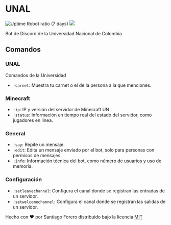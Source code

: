 # UNAL
![Uptime Robot ratio (7 days)](https://img.shields.io/uptimerobot/ratio/7/m786943479-45778685885ac67eb5e6e3b0?style=for-the-badge)
[![](https://img.shields.io/discord/782081352396832778?color=%20%237289da%20&label=SERVIDOR%20DE%20SOPORTE&logo=DISCORD&style=for-the-badge)](https://discord.gg/J9stY4Ks2T)


Bot de Discord de la Universidad Nacional de Colombia

## Comandos

### UNAL
Comandos de la Universidad
- `!carnet`: Muestra tu carnet o el de la persona a la que menciones.

### Minecraft
- `!ip`: IP y versión del servidor de Minecraft UN
- `!status`: Información en tiempo real del estado del servidor, como jugadores en linea.

### General
- `!say`: Repite un mensaje.
- `!edit`: Edita un mensaje enviado por el bot, solo para personas con permisos de mensajes.
- `!info`: Información técnica del bot, como número de usuarios y uso de memoria.

### Configuración
- `!setleavechannel`: Configura el canal donde se registran las entradas de un servidor.
- `!setwelcomechannel`: Configura el canal donde se registran las salidas de un servidor.

Hecho con &#9829; por Santiago Forero distribuido bajo la licencia [MIT](https://forero.mit-license.org/)
